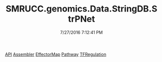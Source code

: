 ﻿---
title: SMRUCC.genomics.Data.StringDB.StrPNet
date: 7/27/2016 7:12:41 PM
---

[API](T-SMRUCC.genomics.Data.StringDB.StrPNet.API.html)
[Assembler](T-SMRUCC.genomics.Data.StringDB.StrPNet.Assembler.html)
[EffectorMap](T-SMRUCC.genomics.Data.StringDB.StrPNet.EffectorMap.html)
[Pathway](T-SMRUCC.genomics.Data.StringDB.StrPNet.Pathway.html)
[TFRegulation](T-SMRUCC.genomics.Data.StringDB.StrPNet.TFRegulation.html)
